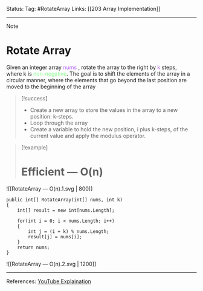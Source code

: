 Status: 
Tag: #RotateArray
Links: [[203 Array Implementation]]

---
> [!note] 
>  # Rotate Array

Given an integer array <span style="color:#b562f9">nums </span>, rotate the array to the right by <span style="color:#b562f9">k</span> steps, where k is <span style="color:#81fd83">non-negative</span>. The goal is to shift the elements of the array in a circular manner, where the elements that go beyond the last position are moved to the beginning of the array 

> [!success] 
> - Create a new array to store the values in the array to a new position: k-steps.
>  - Loop through the array 
>  - Create a variable to hold the new position, i plus k-steps, of the current value and apply the modulus operator. 


> [!example] 
> # Efficient — O(n) 


![[RotateArray — O(n).1.svg | 800]]


``` run-csharp
public int[] RotateArray(int[] nums, int k)
{
	int[] result = new int[nums.Length];

	for(int i = 0; i < nums.Length; i++)
	{
		int j = (i + k) % nums.Length;
		result[j] = nums[i];
	}
	return nums;
}
```


![[RotateArray — O(n).2.svg | 1200]]


---
References: [YouTube Explaination](https://www.youtube.com/watch?v=ehFQ4FsHC9I&ab_channel=CleanCode)